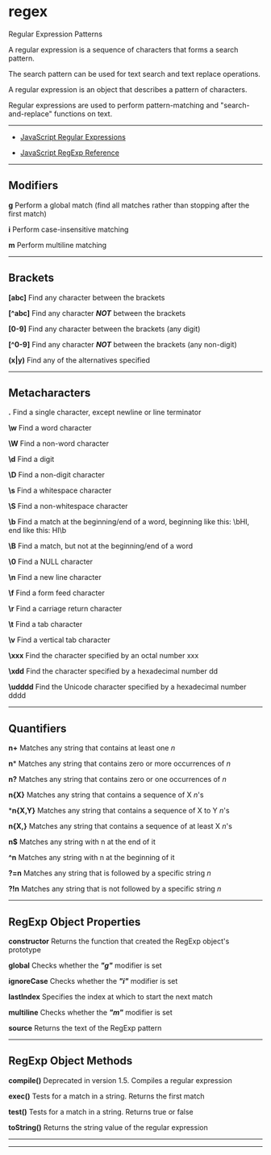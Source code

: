 # regex
Regular Expression Patterns

A regular expression is a sequence of characters that forms a search pattern.

The search pattern can be used for text search and text replace operations. 

A regular expression is an object that describes a pattern of characters.

Regular expressions are used to perform pattern-matching and "search-and-replace" functions on text.

-----------

- [JavaScript Regular Expressions](https://www.w3schools.com/js/js_regexp.asp)

- [JavaScript RegExp Reference](https://www.w3schools.com/jsref/jsref_obj_regexp.asp)


-----------

## Modifiers

**g** 	Perform a global match (find all matches rather than stopping after the first match)

**i** 	Perform case-insensitive matching

**m** 	Perform multiline matching


-----------

## Brackets

**[abc]** 	Find any character between the brackets

**[^abc]** 	Find any character ***NOT*** between the brackets

**[0-9]** 	Find any character between the brackets (any digit)

**[^0-9]** 	Find any character ***NOT*** between the brackets (any non-digit)

**(x|y)** 	Find any of the alternatives specified


-----------

## Metacharacters

**.** 	Find a single character, except newline or line terminator

**\w** 	Find a word character

**\W** 	Find a non-word character

**\d** 	Find a digit

**\D** 	Find a non-digit character

**\s** 	Find a whitespace character

**\S** 	Find a non-whitespace character

**\b** 	Find a match at the beginning/end of a word, beginning like this: \bHI, end like this: HI\b

**\B** 	Find a match, but not at the beginning/end of a word

**\0** 	Find a NULL character

**\n** 	Find a new line character

**\f** 	Find a form feed character

**\r** 	Find a carriage return character

**\t** 	Find a tab character

**\v** 	Find a vertical tab character

**\xxx** 	Find the character specified by an octal number xxx

**\xdd** 	Find the character specified by a hexadecimal number dd

**\udddd** 	Find the Unicode character specified by a hexadecimal number dddd

-----------

## Quantifiers

**n+** 	Matches any string that contains at least one *n*

**n*** 	Matches any string that contains zero or more occurrences of *n*

**n?** 	Matches any string that contains zero or one occurrences of *n*

**n{X}** 	Matches any string that contains a sequence of X *n*'s

***n{X,Y}** 	Matches any string that contains a sequence of X to Y *n*'s

**n{X,}** 	Matches any string that contains a sequence of at least X *n*'s

**n$** 	Matches any string with n at the end of it

**^n** 	Matches any string with n at the beginning of it

**?=n** 	Matches any string that is followed by a specific string *n*

**?!n** 	Matches any string that is not followed by a specific string *n*



-----------

## RegExp Object Properties


**constructor** 	Returns the function that created the RegExp object's prototype

**global** 	Checks whether the ***"g"*** modifier is set

**ignoreCase** 	Checks whether the ***"i"*** modifier is set

**lastIndex** 	Specifies the index at which to start the next match

**multiline** 	Checks whether the ***"m"*** modifier is set

**source** 	Returns the text of the RegExp pattern


-----------

## RegExp Object Methods


**compile()** 	Deprecated in version 1.5. Compiles a regular expression

**exec()** 	Tests for a match in a string. Returns the first match

**test()** 	Tests for a match in a string. Returns true or false

**toString()** 	Returns the string value of the regular expression





-----------

-----------
